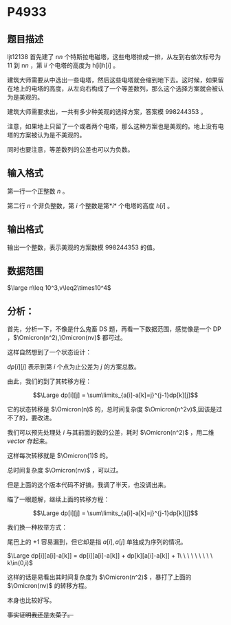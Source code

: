 # P4933

## 题目描述

ljt12138 首先建了 n*n* 个特斯拉电磁塔，这些电塔排成一排，从左到右依次标号为 11 到 n*n* ，第 i*i* 个电塔的高度为 h[i]*h*[*i*] 。

建筑大师需要从中选出一些电塔，然后这些电塔就会缩到地下去。这时候，如果留在地上的电塔的高度，从左向右构成了一个等差数列，那么这个选择方案就会被认为是美观的。

建筑大师需要求出，一共有多少种美观的选择方案，答案模 $998244353$ 。

注意，如果地上只留了一个或者两个电塔，那么这种方案也是美观的。地上没有电塔的方案被认为是不美观的。

同时也要注意，等差数列的公差也可以为负数。

## 输入格式

第一行一个正整数 *$n$* 。

第二行 *$n$* 个非负整数，第 *$i$* 个整数是第*$i$* 个电塔的高度 *$h$*[*$i$*] 。

## 输出格式

输出一个整数，表示美观的方案数模 $998244353$ 的值。

## 数据范围

$\large n\leq 10^3,v\leq2\times10^4$

## 分析：

首先，分析一下，不像是什么鬼畜 DS 题，再看一下数据范围，感觉像是一个 DP ，$\Omicron(n^2),\Omicron(nv)$ 都可过。

这样自然想到了一个状态设计：

$dp[i][j]$ 表示到第 $i$ 个点为止公差为 $j$ 的方案总数。

由此，我们的到了其转移方程：

$$\Large dp[i][j] = \sum\limits_{a[i]-a[k]=j}^{j-1}dp[k][j]$$

它的状态转移是 $\Omicron(n)$ 的，总时间复杂度 $\Omicron(n^2v)$,因该是过不了的，要改进。

我们可以预先处理处 $i$ 与其前面的数的公差，耗时 $\Omicron(n^2)$ ，用二维 $vector$ 存起来。

这样每次转移就是 $\Omicron(1)$ 的。

总时间复杂度 $\Omicron(nv)$ ，可以过。

但是上面的这个版本代码不好搞，我调了半天，也没调出来。

瞄了一眼题解，继续上面的转移方程：

$$\Large dp[i][j] = \sum\limits_{a[i]-a[k]=j}^{j-1}dp[k][j]$$

我们换一种枚举方式：

尾巴上的 $+1$ 容易漏到，但它却是指 $a[i],a[j]$ 单独成为序列的情况。

$\Large dp[i][a[i]-a[k]] = dp[i][a[i]-a[k]] + dp[k][a[i]-a[k]] + 1\ \ \ \ \ \ \ \ \ k\in(0,i)$

这样的话是易看出其时间复杂度为 $\Omicron(n^2)$ ，暴打了上面的 $\Omicron(nv)$ 的转移方程。

本身也比较好写。

~~事实证明我还是太菜了。~~